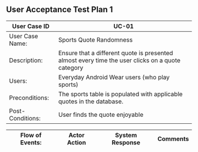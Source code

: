 ## User Acceptance Test Plan 1
| User Case ID | UC-01 |
| ---- | ---- |
| User Case Name: | Sports Quote Randomness |
| Description: | Ensure that a different quote is presented almost every time the user clicks on a quote category |
| Users: | Everyday Android Wear users (who play sports) |
| Preconditions: | The sports table is populated with applicable quotes in the database. |
| Post-Conditions: | User finds the quote enjoyable |

| Flow of Events: | Actor Action | System Response | Comments |
| ---- | ---- | ---- | ---- |
